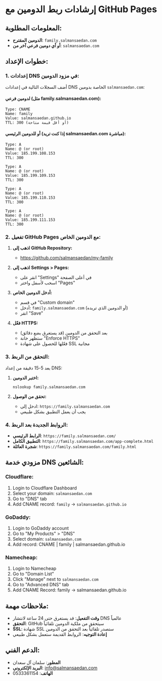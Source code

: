 # إرشادات ربط الدومين مع GitHub Pages

## المعلومات المطلوبة:
- **الدومين المقترح**: `family.salmansaedan.com`
- **أو أي دومين فرعي آخر من**: `salmansaedan.com`

## خطوات الإعداد:

### 1. إعدادات DNS في مزود الدومين:

أضف السجلات التالية في إعدادات DNS الخاصة بدومين `salmansaedan.com`:

#### **لدومين فرعي (مثل family.salmansaedan.com):**
```
Type: CNAME
Name: family
Value: salmansaedan.github.io
TTL: 300 (أو أقل قيمة متاحة)
```

#### **أو للدومين الرئيسي (إذا كنت تريد salmansaedan.com مباشرة):**
```
Type: A
Name: @ (or root)
Value: 185.199.108.153
TTL: 300

Type: A  
Name: @ (or root)
Value: 185.199.109.153
TTL: 300

Type: A
Name: @ (or root) 
Value: 185.199.110.153
TTL: 300

Type: A
Name: @ (or root)
Value: 185.199.111.153
TTL: 300
```

### 2. تفعيل GitHub Pages مع الدومين الخاص:

1. **اذهب إلى GitHub Repository:**
   - https://github.com/salmansaedan/my-family

2. **اذهب إلى Settings > Pages:**
   - انقر على "Settings" في أعلى الصفحة
   - اسحب لأسفل واختر "Pages"

3. **أدخل الدومين الخاص:**
   - في قسم "Custom domain"
   - أدخل: `family.salmansaedan.com` (أو الدومين الذي تريده)
   - انقر "Save"

4. **فعّل HTTPS:**
   - بعد التحقق من الدومين (قد يستغرق بضع دقائق)
   - ستظهر خانة "Enforce HTTPS"
   - فعّلها للحصول على شهادة SSL مجانية

### 3. التحقق من الربط:

بعد 5-15 دقيقة من إعداد DNS:

1. **اختبر الدومين:**
   ```
   nslookup family.salmansaedan.com
   ```

2. **تحقق من الوصول:**
   - ادخل إلى: `https://family.salmansaedan.com`
   - يجب أن يعمل التطبيق بشكل طبيعي

### 4. الروابط الجديدة بعد الربط:

- **الرابط الرئيسي**: `https://family.salmansaedan.com/`
- **التطبيق الكامل**: `https://family.salmansaedan.com/app-complete.html`
- **شجرة العائلة**: `https://family.salmansaedan.com/family.html`

## مزودي خدمة DNS الشائعين:

### **Cloudflare:**
1. Login to Cloudflare Dashboard
2. Select your domain: `salmansaedan.com`
3. Go to "DNS" tab
4. Add CNAME record: `family` → `salmansaedan.github.io`

### **GoDaddy:**
1. Login to GoDaddy account
2. Go to "My Products" > "DNS"
3. Select domain: `salmansaedan.com`
4. Add record: CNAME | family | salmansaedan.github.io

### **Namecheap:**
1. Login to Namecheap
2. Go to "Domain List" 
3. Click "Manage" next to `salmansaedan.com`
4. Go to "Advanced DNS" tab
5. Add CNAME Record: family → salmansaedan.github.io

## ملاحظات مهمة:

- **وقت التفعيل**: قد يستغرق حتى 24 ساعة لانتشار DNS عالمياً
- **التحقق**: GitHub سيتحقق من ملكية الدومين تلقائياً
- **SSL**: شهادة SSL ستصدر تلقائياً بعد التحقق من الدومين
- **إعادة التوجيه**: الروابط القديمة ستعمل بشكل طبيعي

## الدعم الفني:
- **المطور**: سلمان آل سعدان
- **البريد الإلكتروني**: info@salmansaedan.com  
- **الهاتف**: 0533361154